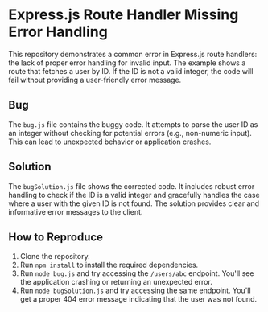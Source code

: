 # Express.js Route Handler Missing Error Handling

This repository demonstrates a common error in Express.js route handlers: the lack of proper error handling for invalid input.  The example shows a route that fetches a user by ID.  If the ID is not a valid integer, the code will fail without providing a user-friendly error message.

## Bug

The `bug.js` file contains the buggy code.  It attempts to parse the user ID as an integer without checking for potential errors (e.g., non-numeric input).  This can lead to unexpected behavior or application crashes.

## Solution

The `bugSolution.js` file shows the corrected code.  It includes robust error handling to check if the ID is a valid integer and gracefully handles the case where a user with the given ID is not found.  The solution provides clear and informative error messages to the client.

## How to Reproduce

1. Clone the repository.
2. Run `npm install` to install the required dependencies.
3. Run `node bug.js` and try accessing the `/users/abc` endpoint. You'll see the application crashing or returning an unexpected error.
4. Run `node bugSolution.js` and try accessing the same endpoint. You'll get a proper 404 error message indicating that the user was not found.